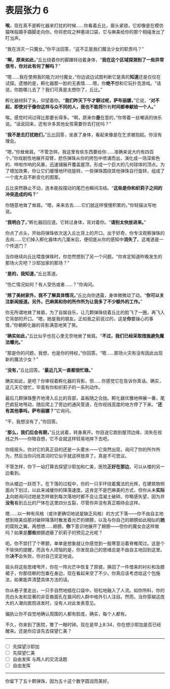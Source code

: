 # 表层张力 6

**唉**。现在真不是孵化器来打扰的时候……你看着丘比，眉头紧锁，它却像是在模仿猫咪般蹑手蹑脚走向你。你将悲叹之种塞进口袋，它与麻美给你的那个相碰发出了叮当声。

“我在消灭一只魔女，”你平淡回答，“这不正是我们魔法少女的职责吗？”

“**啊，原来如此，**”丘比绕着你的脚踝转动着身体，“**我在这个区域探测到了一些异常信号，你对此有何了解吗？**”

“嗯……我在使用我的能力对付魔女，”你边说边试图判断它是真的**知道**还是仅仅在试探。遗憾的是，孵化器那一脸的无表情……嗯，你**绝不**想和它玩扑克游戏。“话说，你跑哪儿去了？我们可真是太想你了，丘比。”

孵化器倾斜了头，仰望着你。“**我们昨天下午才聊过呢，萨布丽娜，**”它说，“**对不起，即使对于像你这样与众不同的人，我也不能将**所有**时间都奉献给一个人。**”

唉。感觉时间过得比那要长得多。“啊，原来你**是**在意的，”你带着一丝嘲讽的快乐说。“话说回来，还有许多其他女孩需要你去打扰吗？”

“**我不是去打扰她们，**”丘比回答，坐直了身体，看起来像是在乞求被抱起。你没有理会。

“嗯，”你耸耸肩。“不管怎样。我这里有些东西要给你……准确来说大约有四百个。”你戏剧性地展开双臂，悲伤弹珠从你的挎包中喷涌而出，演化成一场深紫色的、哗啦作响的风暴，迅速铺展开覆盖屋顶，形成一个巨大的几何球体的顶点。为了增加效果，你让它们缓慢地环绕旋转，一些弹珠围绕其他弹珠自行旋转，组成了一个庞大且不断变化的图案。

丘比突然静止不动，连本能般摆动的尾巴也瞬间冻结。“**这些是你和织莉子之间的冲突造成的吗？**”

你随意地耸了耸肩。“嗯，来来去去……它们就这样慢慢积累的，”你轻描淡写地说。

“**我明白了，**”孵化器回应道。它转过身体，背对着你。“**请别太快放进来。**”

你点了点头，开始将弹珠依次送入丘比背上的开口。出于好奇，你专注观察弹珠的去向……它们掉入孵化器体内几厘米后，便彻底从你的感知中**消失了**。这难道是一个传送门？

当你继续向丘比喂食弹珠时，你忽然想到了另一个问题。“你肯定知道昨晚发生的那场火灾吧？沙耶加家的那场？”

“**是的，我知道，**”丘比答道。

“伤亡情况如何？有人受伤或者……？”你询问。

“**除了美树家外，我不了解具体情况，**”丘比向你透露，身体微微动了动。“**你可以关注新闻报道。另外，巴麻美和你的所作所为让我多了不少额外的工作。**”

你无所谓地耸了耸肩，为了自娱自乐，让几颗弹珠绕着丘比的脸飞了一圈，再飞入它背部的开口。“嗯，她是我的朋友。正如我之前说过的，这是**你**要操心的事情，”你朝孵化器的背影满意地笑了笑。

“**确实如此，**”丘比似乎也在心里无奈地耸了耸肩。“**不过，我们已经采取措施避免魔法曝光。**”

“那是你的问题，我想，也是你的特权，”你回答。“嗯……那场火灾有没有因此出现新的魔法少女？”

“**没有，**”丘比回答。“**最近几天一直都很忙碌。**”

确实如此，是吧？你审视着孵化器的背影，但……你感觉它在告诉你真话。确实，这几天它很忙，毕竟有你和织莉子的一系列动作。

最后几颗弹珠整齐地滑入丘比的背部，盖板随之合拢。孵化器优雅地伸展一番，尾巴疯狂地甩动，随后爬上了旁边的通风管道，在你视线高度的地方停了下来。“**还有其他事吗，萨布丽娜？**”它询问。

“不，我想没有了，”你回答。

“**那么，我们后会有期，**”丘比说着，转身离开。你目送它跑到屋顶边缘，消失在视线之外——你暗自想，它不会就这样轻易地摔下去吧。

你摇摇头。你对它的真正目的还是一头雾水——它突然出现，询问了你的所作所为，然后当你闪烁其词时它似乎就这样放弃了。真是不可思议。

不管怎样，你下一站打算去探望沙耶加和仁美，医院**正好在那边**，可以从楼的另一边看到。

你从楼边一跃而下。在下落的过程中，你的一只手环绕着魔法的光辉，在建筑物侧面向下划过，以此来减缓你的降落速度。这肯定不是巴麻美的方式，但你从未**实际上**向她询问过她是怎样做到每次落地时都不会让混凝土破碎。你略感失望，因为并**没有**看到丘比的尸体在这里四分五裂，尽管你并没有真正期待会这样。

嗯……以一种有风格（或许更确切地说是缺乏风格）的方式下落——你不由自主地想到晓美焰那对破碎降落时散发着光芒的翅膀，以及与你自己的翅膀如此相似的**她**的腐败之翼。再想想……翅膀。**你**下意识地展开了翅膀——但你的魔女会这样做吗？如果是**那些**翅膀遮蔽了织莉子的预见之光呢？

呃。你不禁打了个寒颤，单单是想象就让你感觉到一股寒意沿着脊椎爬过。这是个不愉快的提醒，而且令人烦恼的是，你发现自己的思绪总是不由自主地回到这里。你**决不**会失败，你对自己坚定地说。

摇头将这些思绪甩开，你在一阵光芒中恢复了原貌，换回了一件借来的衬衫和及膝裙子，你那信赖的包垂在身边，现在看起来空了不少。你真应该考虑给这个包施法，如果能弄清楚具体方法的话。

你从巷子里走出，一只手自然地插在口袋中，轻松地融入了人流。如你所料，你的亮白头发和显著的非亚裔面孔在晨间的人群中格外引人注目。然而，当你穿越这庞大的人潮向医院进发时，没有人对此发表意见。

偏执让你不自觉地确认周围的人都有脸庞，确实，每个人都有。

不久，你来到了医院，瞥了一眼时钟。现在是早上8:34，你在想沙耶加是否已经醒来。还是你应该先去探望仁美？

---

- [ ] 先探望沙耶加
- [ ] 先探望仁美
- [ ] 自由发挥 与两人的交流话题
- [ ] 自由发挥

---

你留下了五十颗弹珠，因为五十这个数字圆润而美好。
